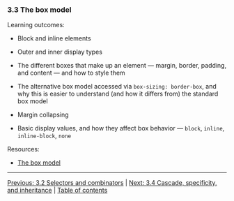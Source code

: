 ### 3.3 The box model

Learning outcomes:

- Block and inline elements

- Outer and inner display types

- The different boxes that make up an element — margin, border, padding, and content — and how to style them

- The alternative box model accessed via `box-sizing: border-box`, and why this is easier to understand (and how it differs from) the standard box model

- Margin collapsing

- Basic display values, and how they affect box behavior — `block`, `inline`, `inline-block`, `none`

Resources:

- [The box model](https://developer.mozilla.org/docs/Learn/CSS/Building_blocks/The_box_model)

---

[Previous: 3.2 Selectors and combinators](/curriculum/2-core/2-styling/3-02-selectors-and-combinators.md) | [Next: 3.4 Cascade, specificity, and inheritance](/curriculum/2-core/2-styling/3-04-cascade-specificity-and-inheritance.md) | [Table of contents](/TOC.md)
